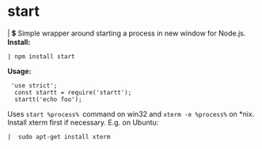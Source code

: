 # start 
| 💲 Simple wrapper around starting a process in new window for Node.js.
**Install:**
```
| npm install start
```
 **Usage:**
```
 'use strict';
  const startt = require('startt');
  startt('echo foo');
```
 Uses ```start %process% ```command on win32 and ```xterm -e %process%``` on *nix.
Install xterm first if necessary. E.g. on Ubuntu:
```
|  sudo apt-get install xterm
```

